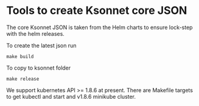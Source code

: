 # Tools to create Ksonnet core JSON

The core Ksonnet JSON is taken from the Helm charts to ensure lock-step with the helm releases.

To create the latest json run

```
make build
```

To copy to ksonnet folder

```
make release
```

We support kubernetes API >= 1.8.6 at present. There are Makefile targets to get kubectl and start and v1.8.6 minikube cluster.



